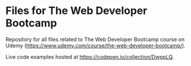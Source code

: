 # Files for The Web Developer Bootcamp
Repository for all files related to The Web Developer Bootcamp course on Udemy (https://www.udemy.com/course/the-web-developer-bootcamp/).

Live code examples hosted at https://codepen.io/collection/DwppLQ.
